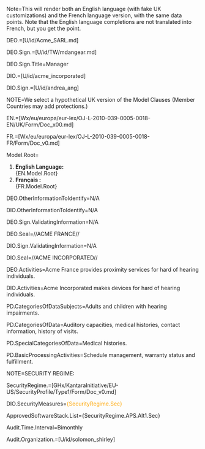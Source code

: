 Note=This will render both an English language (with fake UK customizations) and the French language version, with the same data points.  Note that the English language completions are not translated into French, but you get the point.

DEO.=[U/id/Acme_SARL.md]

DEO.Sign.=[U/id/TW/mdangear.md]

DEO.Sign.Title=Manager

DIO.=[U/id/acme_incorporated]

DIO.Sign.=[U/id/andrea_ang]

NOTE=We select a hypothetical UK version of the Model Clauses (Member Countries may add protections.)

EN.=[Wx/eu/europa/eur-lex/OJ-L-2010-039-0005-0018-EN/UK/Form/Doc_x00.md]

FR.=[Wx/eu/europa/eur-lex/OJ-L-2010-039-0005-0018-FR/Form/Doc_v0.md]

Model.Root=<ol><li><b>English Language:</b><br>{EN.Model.Root}<li><b>Français :</b><br>{FR.Model.Root}</ol>

DEO.OtherInformationToIdentify=N/A

DIO.OtherInformationToIdentify=N/A

DEO.Sign.ValidatingInformation=N/A

DEO.Seal=//ACME FRANCE//

DIO.Sign.ValidatingInformation=N/A

DIO.Seal=//ACME INCORPORATED//

DEO.Activities=Acme France provides proximity services for hard of hearing individuals.

DIO.Activities=Acme Incorporated makes devices for hard of hearing individuals.

PD.CategoriesOfDataSubjects=Adults and children with hearing impairments.

PD.CategoriesOfData=Auditory capacities, medical histories, contact information, history of visits.

PD.SpecialCategoriesOfData=Medical histories.

PD.BasicProcessingActivities=Schedule management, warranty status and fulfillment.

NOTE=SECURITY REGIME:

SecurityRegime.=[GHx/KantaraInitiative/EU-US/SecurityProfile/Type1/Form/Doc_v0.md]

DIO.SecurityMeasures=<font color="orange">{SecurityRegime.Sec}</font>

ApprovedSoftwareStack.List={SecurityRegime.APS.Alt1.Sec}

Audit.Time.Interval=Bimonthly

Audit.Organization.=[U/id/solomon_shirley]
